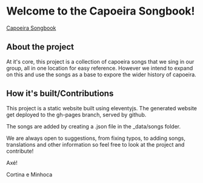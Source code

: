 # Welcome to the Capoeira Songbook!

[Capoeira Songbook](https://cortinacapoeira.github.io/CapoeiraSongbook/)

## About the project

At it's core, this project is a collection of capoeira songs that we sing in our group, all in one location for easy reference. 
However we intend to expand on this and use the songs as a base to expore the wider history of capoeira.

## How it's built/Contributions

This project is a static website built using eleventyjs. The generated website get deployed to the gh-pages branch, served by github.

The songs are added by creating a .json file in the \_data/songs folder. 

We are always open to suggestions, from fixing typos, to adding songs, translations and other information so feel free to look at the project and contribute!

Axé!

Cortina e Minhoca

